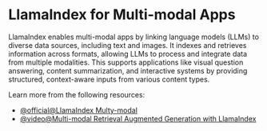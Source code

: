 # LlamaIndex for Multi-modal Apps

LlamaIndex enables multi-modal apps by linking language models (LLMs) to diverse data sources, including text and images. It indexes and retrieves information across formats, allowing LLMs to process and integrate data from multiple modalities. This supports applications like visual question answering, content summarization, and interactive systems by providing structured, context-aware inputs from various content types.

Learn more from the following resources:

- [@official@LlamaIndex Multy-modal](https://docs.llamaindex.ai/en/stable/use_cases/multimodal/)
- [@video@Multi-modal Retrieval Augmented Generation with LlamaIndex](https://www.youtube.com/watch?v=35RlrrgYDyU)